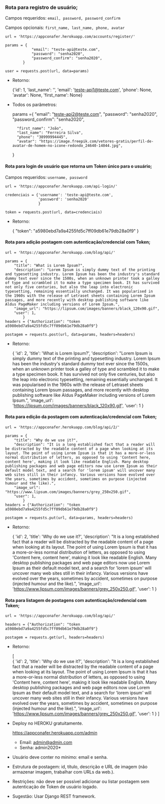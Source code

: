 ### Rota para registro de usuário;

Campos requeridos: `email, password, password_confirm`

Campos opcionais: `first_name, last_name, phone, avatar`

       
    url = 'https://appconafer.herokuapp.com/accounts/register/'
    
    params = {
                "email": "teste-api@teste.com",
                "password": "senha2020",
                "password_confirm": "senha2020",
            }
    
    user = requests.post(url, data=params)
        
- Retorno:
       
   
    {'id': 1, 'last_name': '', 'email': 'teste-api1@teste.com', 'phone': None, 'avatar': None, 'first_name': None}


- Todos os parâmetros:


    params ={
        "email": "teste-api2@teste.com",
        "password": "senha2020",
        "password_confirm": "senha2020",
    
        "first_name": "João",
        "last_name": "Ferreira Silva",
        "phone": "38999994445",
        "avatar": "https://image.freepik.com/vetores-gratis/perfil-de-avatar-de-homem-no-icone-redondo_24640-14044.jpg",
    }


#### Rota para login de usuário que retorna um Token único para o usuário;
Campos requeridos: `username, password`


    url = 'https://appconafer.herokuapp.com/api-login/'
    
    credenciais = {'username': 'teste-api@teste.com', 
                   'password': 'senha2020'
                   }
    
    token = requests.post(url, data=credenciais)

- Retorno:


    {
        "token": "a5980ebd7a9a4255fd5c7ff09db61e79db28a0f9"
    }

#### Rota para adição postagem com autenticação/credencial com Token;
    
    
    url = 'https://appconafer.herokuapp.com/blog/api/'

    params = {
        "title": "What is Lorem Ipsum?",
        "description": "Lorem Ipsum is simply dummy text of the printing and typesetting industry. Lorem Ipsum has been the industry's standard dummy text ever since the 1500s, when an unknown printer took a galley of type and scrambled it to make a type specimen book. It has survived not only five centuries, but also the leap into electronic typesetting, remaining essentially unchanged. It was popularised in the 1960s with the release of Letraset sheets containing Lorem Ipsum passages, and more recently with desktop publishing software like Aldus PageMaker including versions of Lorem Ipsum.",
        "image_url": "https://lipsum.com/images/banners/black_120x90.gif",
        "user": 1,
            }
    headers = {"Authorization": "token a5980ebd7a9a4255fd5c7ff09db61e79db28a0f9"}
    
    postagem = requests.post(url, data=params, headers=headers)

- Retorno:


    {
        'id': 2, 
        'title': 'What is Lorem Ipsum?', 
        'description': "Lorem Ipsum is simply dummy text of the printing and typesetting industry. Lorem Ipsum has been the industry's standard dummy text ever since the 1500s, when an unknown printer took a galley of type and scrambled it to make a type specimen book. It has survived not only five centuries, but also the leap into electronic typesetting, remaining essentially unchanged. It was popularised in the 1960s with the release of Letraset sheets containing Lorem Ipsum passages, and more recently with desktop publishing software like Aldus PageMaker including versions of Lorem Ipsum.", 
        'image_url': 'https://lipsum.com/images/banners/black_120x90.gif', 
        'user': 1
    }





#### Rota para edição da postagem com autenticação/credencial com Token;


    url = 'https://appconafer.herokuapp.com/blog/api/2/'

    params = {
        "title": "Why do we use it?",
        "description": "It is a long established fact that a reader will be distracted by the readable content of a page when looking at its layout. The point of using Lorem Ipsum is that it has a more-or-less normal distribution of letters, as opposed to using 'Content here, content here', making it look like readable English. Many desktop publishing packages and web page editors now use Lorem Ipsum as their default model text, and a search for 'lorem ipsum' will uncover many web sites still in their infancy. Various versions have evolved over the years, sometimes by accident, sometimes on purpose (injected humour and the like).",
        "image_url": "https://www.lipsum.com/images/banners/grey_250x250.gif",
        "user": 1,
            }
    headers = {"Authorization": "token a5980ebd7a9a4255fd5c7ff09db61e79db28a0f9"}
    
    postagem = requests.put(url, data=params, headers=headers)

- Retorno:


    {
        'id': 2, 
        'title': 'Why do we use it?', 
        'description': "It is a long established fact that a reader will be distracted by the readable content of a page when looking at its layout. The point of using Lorem Ipsum is that it has a more-or-less normal distribution of letters, as opposed to using 'Content here, content here', making it look like readable English. Many desktop publishing packages and web page editors now use Lorem Ipsum as their default model text, and a search for 'lorem ipsum' will uncover many web sites still in their infancy. Various versions have evolved over the years, sometimes by accident, sometimes on purpose (injected humour and the like).", 
        'image_url': 'https://www.lipsum.com/images/banners/grey_250x250.gif', 
        'user': 1
    }



#### Rota para listagem de postagens com autenticação/credencial com Token;

    url = 'https://appconafer.herokuapp.com/blog/api/'

    headers = {"Authorization": "token a5980ebd7a9a4255fd5c7ff09db61e79db28a0f9"}
    
    postagem = requests.get(url, headers=headers)

- Retorno:


    [   
        {
            'id': 2, 
            'title': 'Why do we use it?', 'description': "It is a long established fact that a reader will be distracted by the readable content of a page when looking at its layout. The point of using Lorem Ipsum is that it has a more-or-less normal distribution of letters, as opposed to using 'Content here, content here', making it look like readable English. Many desktop publishing packages and web page editors now use Lorem Ipsum as their default model text, and a search for 'lorem ipsum' will uncover many web sites still in their infancy. Various versions have evolved over the years, sometimes by accident, sometimes on purpose (injected humour and the like).", 
            'image_url': 'https://www.lipsum.com/images/banners/grey_250x250.gif', 
            'user': 1
        }
    ]



- Deploy no HEROKU gratuitamente.

    https://appconafer.herokuapp.com/admin
    - Email: admin@admin.com 
    - Senha: admin2020*
    

- Usuário deve conter no mínimo: email e senha.

- Estrutura de postagem: id, título, descrição e URL de imagem (não armazenar imagem, trabalhar com URLs da web.).

- Restrições: não deve ser possível adicionar ou listar postagem sem autenticação de Token de usuário logado.

- Sugestão: Usar Django REST framework.


 
